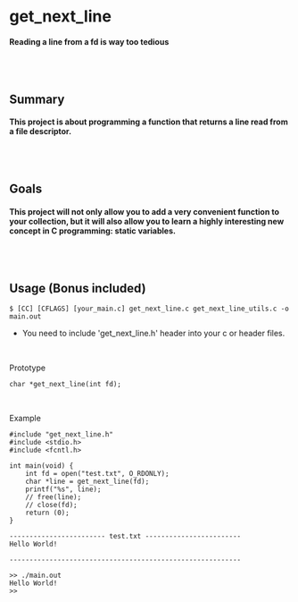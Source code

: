 # get_next_line
#### Reading a line from a fd is way too tedious
<br/><br/>

## Summary
#### This project is about programming a function that returns a line read from a file descriptor.
<br/><br/>

## Goals
#### This project will not only allow you to add a very convenient function to your collection, but it will also allow you to learn a highly interesting new concept in C programming: static variables.
<br/><br/>

## Usage (Bonus included)
	$ [CC] [CFLAGS] [your_main.c] get_next_line.c get_next_line_utils.c -o main.out
+ You need to include 'get_next_line.h' header into your c or header files.
<br/>

Prototype
```
char *get_next_line(int fd);
```
<br/>

Example
```
#include "get_next_line.h"
#include <stdio.h>
#include <fcntl.h>

int main(void) {
	int fd = open("test.txt", O_RDONLY);
	char *line = get_next_line(fd);
	printf("%s", line);
	// free(line);
	// close(fd);
	return (0);
}

------------------------ test.txt ------------------------
Hello World!

----------------------------------------------------------

>> ./main.out
Hello World!
>> 
```
